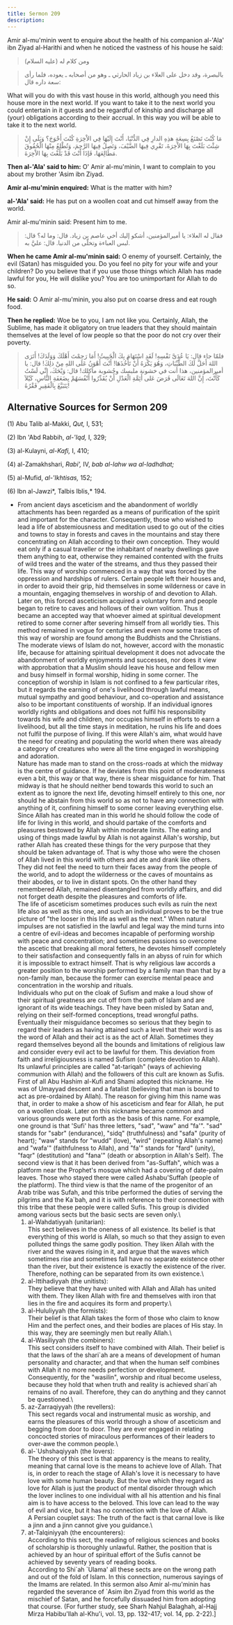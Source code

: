 ```yaml
---
title: Sermon 209
description: 
---
```


Amir al-mu\'minin went to enquire about the health of his companion
al-'Ala\' ibn Ziyad al-Harithi and when he noticed the vastness of his
house he said:

> ومن كلام له (عليه السلام)

> بالبصرة، وقد دخل على العلاء بن زياد الحارثي ـ وهو من أصحابه ـ يعوده،
> فلما رأى سعة داره قال:

What will you do with this vast house in this world, although you need
this house more in the next world. If you want to take it to the next
world you could entertain in it guests and be regardful of kinship and
discharge all (your) obligations according to their accrual. In this way
you will be able to take it to the next world.

> مَا كُنْتَ تَصْنَعُ بِسِعَةِ هذِهِ الدارِ فِي الدُّنْيَا، أَنْتَ إِلَيْهَا فِي الاْخِرَةِ كُنْتَ أَحْوَجَ؟
> وَبَلَى إِنْ شِئْتَ بَلَغْتَ بِهَا الاْخِرَةَ، تَقْرِي فِيهَا الضَّيْفَ، وَتَصِلُ فِيهَا الرَّحِمَ، وَتُطْلِعُ
> مِنْهَا الْحُقُوقَ مَطَالِعَهَا، فَإذَا أَنْتَ قَدْ بَلَغْتَ بِهَا الاْخِرَةَ.

**Then al-'Ala\' said to him:** O\' Amir al-mu\'minin, I want to
complain to you about my brother 'Asim ibn Ziyad.

**Amir al-mu\'minin enquired:** What is the matter with him?

**al-'Ala\' said:** He has put on a woollen coat and cut himself away
from the world.

Amir al-mu\'minin said: Present him to me.

> فقال له العلاء: يا أميرالمؤمنين، أشكو إليك أخي عاصم بن زياد. قال: وما
> له؟ قال: لبس العباءة وتخلّى من الدنيا. قال: عليَّ به.

**When he came Amir al-mu\'minin said:** O enemy of yourself. Certainly,
the evil (Satan) has misguided you. Do you feel no pity for your wife
and your children? Do you believe that if you use those things which
Allah has made lawful for you, He will dislike you? You are too
unimportant for Allah to do so.

**He said:** O Amir al-mu\'minin, you also put on coarse dress and eat
rough food.

**Then he replied:** Woe be to you, I am not like you. Certainly, Allah,
the Sublime, has made it obligatory on true leaders that they should
maintain themselves at the level of low people so that the poor do not
cry over their poverty.

> فلمّا جاء قال: يَا عُدَىَّ نَفْسِهِ! لَقَدِ اسْتَهَامَ بِكَ الْخَبِيثُ! أَمَا رَحِمْتَ أَهْلَكَ وَوَلَدَكَ!
> أَتَرَى اللهَ أَحَلَّ لَكَ الطَّيِّبَاتِ، وَهُوَ يَكْرَهُ أَنْ تَأْخُذَهَا! أَنْتَ أَهْوَنُ عَلَى اللهِ مِنْ
> ذلِكَ! قال: يا أميرالمؤمنين، هذا أنت في خشونة ملبسك وجُشوبة مأكلك! قال:
> وَيْحَكَ، إِنِّي لَسْتُ كَأَنْتَ، إِنَّ اللهَ تَعَالَى فَرَضَ عَلى أَئِمَّةِ الْعَدْلِ أَنْ يُقَدِّرُوا أَنْفُسَهُمْ
> بِضَعَفَةِ النَّاسِ، كَيْلاَ يَتَبَيَّغَ بِالْفَقِيرِ فَقْرُهُ!

## Alternative Sources for Sermon 209

\(1\) Abu Talib al-Makki, *Qut,* I, 531;

\(2\) Ibn 'Abd Rabbih, *al-'Iqd,* I, 329;

\(3\) al-Kulayni, *al-Kafi,* I, 410;

\(4\) al-Zamakhshari, *Rabi',* IV, *bab al-lahw wa al-ladhdhat;*

\(5\) al-Mufid, *al-\'Ikhtisas,* 152;

\(6\) Ibn al-Jawzi*, Talbis Iblis,* 194.

-  From ancient days
    asceticism and the abandonment of worldly attachments has been
    regarded as a means of purification of the spirit and important for
    the character. Consequently, those who wished to lead a life of
    abstemiousness and meditation used to go out of the cities and towns
    to stay in forests and caves in the mountains and stay there
    concentrating on Allah according to their own conception. They would
    eat only if a casual traveller or the inhabitant of nearby dwellings
    gave them anything to eat, otherwise they remained contented with
    the fruits of wild trees and the water of the streams, and thus they
    passed their life. This way of worship commenced in a way that was
    forced by the oppression and hardships of rulers. Certain people
    left their houses and, in order to avoid their grip, hid themselves
    in some wilderness or cave in a mountain, engaging themselves in
    worship of and devotion to Allah. Later on, this forced asceticism
    acquired a voluntary form and people began to retire to caves and
    hollows of their own volition. Thus it became an accepted way that
    whoever aimed at spiritual development retired to some corner after
    severing himself from all worldly ties. This method remained in
    vogue for centuries and even now some traces of this way of worship
    are found among the Buddhists and the Christians.\
    The moderate views of Islam do not, however, accord with the
    monastic life, because for attaining spiritual development it does
    not advocate the abandonment of worldly enjoyments and successes,
    nor does it view with approbation that a Muslim should leave his
    house and fellow men and busy himself in formal worship, hiding in
    some corner. The conception of worship in Islam is not confined to a
    few particular rites, but it regards the earning of one\'s
    livelihood through lawful means, mutual sympathy and good behaviour,
    and co-operation and assistance also to be important constituents of
    worship. If an individual ignores worldly rights and obligations and
    does not fulfil his responsibility towards his wife and children,
    nor occupies himself in efforts to earn a livelihood, but all the
    time stays in meditation, he ruins his life and does not fulfil the
    purpose of living. If this were Allah\'s aim, what would have the
    need for creating and populating the world when there was already a
    category of creatures who were all the time engaged in worshipping
    and adoration.\
    Nature has made man to stand on the cross-roads at which the midway
    is the centre of guidance. If he deviates from this point of
    moderateness even a bit, this way or that way, there is shear
    misguidance for him. That midway is that he should neither bend
    towards this world to such an extent as to ignore the next life,
    devoting himself entirely to this one, nor should he abstain from
    this world so as not to have any connection with anything of it,
    confining himself to some corner leaving everything else. Since
    Allah has created man in this world he should follow the code of
    life for living in this world, and should partake of the comforts
    and pleasures bestowed by Allah within moderate limits. The eating
    and using of things made lawful by Allah is not against Allah\'s
    worship, but rather Allah has created these things for the very
    purpose that they should be taken advantage of. That is why those
    who were the chosen of Allah lived in this world with others and ate
    and drank like others. They did not feel the need to turn their
    faces away from the people of the world, and to adopt the wilderness
    or the caves of mountains as their abodes, or to live in distant
    spots. On the other hand they remembered Allah, remained
    disentangled from worldly affairs, and did not forget death despite
    the pleasures and comforts of life.\
    The life of asceticism sometimes produces such evils as ruin the
    next life also as well as this one, and such an individual proves to
    be the true picture of \"the looser in this life as well as the
    next.\" When natural impulses are not satisfied in the lawful and
    legal way the mind turns into a centre of evil-ideas and becomes
    incapable of performing worship with peace and concentration; and
    sometimes passions so overcome the ascetic that breaking all moral
    fetters, he devotes himself completely to their satisfaction and
    consequently falls in an abyss of ruin for which it is impossible to
    extract himself. That is why religious law accords a greater
    position to the worship performed by a family man than that by a
    non-family man, because the former can exercise mental peace and
    concentration in the worship and rituals.\
    Individuals who put on the cloak of Sufism and make a loud show of
    their spiritual greatness are cut off from the path of Islam and are
    ignorant of its wide teachings. They have been misled by Satan and,
    relying on their self-formed conceptions, tread wrongful paths.
    Eventually their misguidance becomes so serious that they begin to
    regard their leaders as having attained such a level that their word
    is as the word of Allah and their act is as the act of Allah.
    Sometimes they regard themselves beyond all the bounds and
    limitations of religious law and consider every evil act to be
    lawful for them. This deviation from faith and irreligiousness is
    named Sufism (complete devotion to Allah). Its unlawful principles
    are called \"at-tariqah\" (ways of achieving communion with Allah)
    and the followers of this cult are known as Sufis. First of all Abu
    Hashim al-Kufi and Shami adopted this nickname. He was of Umayyad
    descent and a fatalist (believing that man is bound to act as
    pre-ordained by Allah). The reason for giving him this name was
    that, in order to make a show of his asceticism and fear for Allah,
    he put on a woollen cloak. Later on this nickname became common and
    various grounds were put forth as the basis of this name. For
    example, one ground is that \'Sufi\' has three letters, \"sad\",
    \"waw\" and \"fa\'\". \"sad\" stands for \"sabr\" (endurance),
    \"sidq\" (truthfulness) and \"safa\" (purity of heart); \"waw\"
    stands for \"wudd\" (love), \"wird\" (repeating Allah\'s name) and
    \"wafa\'\" (faithfulness to Allah), and \"fa\'\" stands for \"fard\"
    (unity), \"faqr\" (destitution) and \"fana\'\" (death or absorption
    in Allah\'s Self). The second view is that it has been derived from
    \"as-Suffah\", which was a platform near the Prophet\'s mosque which
    had a covering of date-palm leaves. Those who stayed there were
    called Ashabu\'Suffah (people of the platform). The third view is
    that the name of the progenitor of an Arab tribe was Sufah, and this
    tribe performed the duties of serving the pilgrims and the Ka\`bah,
    and it is with reference to their connection with this tribe that
    these people were called Sufis. This group is divided among various
    sects but the basic sects are seven only.\
    1) al-Wahdatiyyah (unitarian):\
    This sect believes in the oneness of all existence. Its belief is
    that everything of this world is Allah, so much so that they assign
    to even polluted things the same godly position. They liken Allah
    with the river and the waves rising in it, and argue that the waves
    which sometimes rise and sometimes fall have no separate existence
    other than the river, but their existence is exactly the existence
    of the river. Therefore, nothing can be separated from its own
    existence.\
    2) al-Ittihadiyyah (the unitists):\
    They believe that they have united with Allah and Allah has united
    with them. They liken Allah with fire and themselves with iron that
    lies in the fire and acquires its form and property.\
    3) al-Hululiyyah (the formists):\
    Their belief is that Allah takes the form of those who claim to know
    Him and the perfect ones, and their bodies are places of His stay.
    In this way, they are seemingly men but really Allah.\
    4) al-Wasiliyyah (the combiners):\
    This sect considers itself to have combined with Allah. Their belief
    is that the laws of the shari\`ah are a means of development of
    human personality and character, and that when the human self
    combines with Allah it no more needs perfection or development.
    Consequently, for the \"wasilin\", worship and ritual become
    useless, because they hold that when truth and reality is achieved
    shari\`ah remains of no avail. Therefore, they can do anything and
    they cannot be questioned.\
    5) az-Zarraqiyyah (the revellers):\
    This sect regards vocal and instrumental music as worship, and earns
    the pleasures of this world through a show of asceticism and begging
    from door to door. They are ever engaged in relating concocted
    stories of miraculous performances of their leaders to over-awe the
    common people.\
    6) al-\`Ushshaqiyyah (the lovers):\
    The theory of this sect is that apparency is the means to reality,
    meaning that carnal love is the means to achieve love of Allah. That
    is, in order to reach the stage of Allah\'s love it is necessary to
    have love with some human beauty. But the love which they regard as
    love for Allah is just the product of mental disorder through which
    the lover inclines to one individual with all his attention and his
    final aim is to have access to the beloved. This love can lead to
    the way of evil and vice, but it has no connection with the love of
    Allah.\
    A Persian couplet says: The truth of the fact is that carnal love is
    like a jinn and a jinn cannot give you guidance.\
    7) at-Talqiniyyah (the encounterers):\
    According to this sect, the reading of religious sciences and books
    of scholarship is thoroughly unlawful. Rather, the position that is
    achieved by an hour of spiritual effort of the Sufis cannot be
    achieved by seventy years of reading books.\
    According to Shi\`ah \`Ulama\' all these sects are on the wrong path
    and out of the fold of Islam. In this connection, numerous sayings
    of the Imams are related. In this sermon also Amir al-mu\'minin has
    regarded the severance of \`Asim ibn Ziyad from this world as the
    mischief of Satan, and he forcefully dissuaded him from adopting
    that course. (For further study, see Sharh Nahjul Balaghah, al-Hajj
    Mirza Habibu\'llah al-Khu\'i, vol. 13, pp. 132-417; vol. 14, pp.
    2-22).]